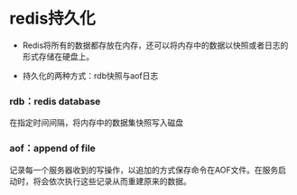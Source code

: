 # redis持久化

- Redis将所有的数据都存放在内存，还可以将内存中的数据以快照或者日志的形式存储在硬盘上。

- 持久化的两种方式：rdb快照与aof日志


### rdb：redis database

在指定时间间隔，将内存中的数据集快照写入磁盘

### aof：append of file

记录每一个服务器收到的写操作，以追加的方式保存命令在AOF文件。在服务启动时，将会依次执行这些记录从而重建原来的数据。
